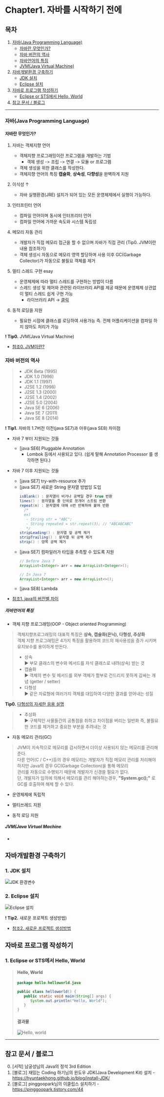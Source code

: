 # Chapter1. 자바를 시작하기 전에

## 목차
1. [자바(Java Programming Language)](https://github.com/hongcoding94/java_storage/blob/main/Chapter1.%20%EC%9E%90%EB%B0%94%EB%A5%BC%20%EC%8B%9C%EC%9E%91%ED%95%98%EA%B8%B0%20%EC%A0%84%EC%97%90.md#%EC%9E%90%EB%B0%94java-programming-language "자바(Java Programming Language)")
   - [자바란 무엇인가?](https://github.com/hongcoding94/java_storage/blob/main/Chapter1.%20%EC%9E%90%EB%B0%94%EB%A5%BC%20%EC%8B%9C%EC%9E%91%ED%95%98%EA%B8%B0%20%EC%A0%84%EC%97%90.md#%EC%9E%90%EB%B0%94%EB%9E%80-%EB%AC%B4%EC%97%87%EC%9D%B8%EA%B0%80 "자바란 무엇인가?")
   - [자바 버전의 역사](https://github.com/hongcoding94/java_storage/blob/main/Chapter1.%20%EC%9E%90%EB%B0%94%EB%A5%BC%20%EC%8B%9C%EC%9E%91%ED%95%98%EA%B8%B0%20%EC%A0%84%EC%97%90.md#%EC%9E%90%EB%B0%94-%EB%B2%84%EC%A0%84%EC%9D%98-%EC%97%AD%EC%82%AC "자바 버전의 역사")
   - [자바언어의 특징](https://github.com/hongcoding94/java_storage/blob/main/Chapter1.%20%EC%9E%90%EB%B0%94%EB%A5%BC%20%EC%8B%9C%EC%9E%91%ED%95%98%EA%B8%B0%20%EC%A0%84%EC%97%90.md#%EC%9E%90%EB%B0%94%EC%96%B8%EC%96%B4%EC%9D%98-%ED%8A%B9%EC%A7%95 "자바언어의 특징")
   - [JVM(Java Virtual Machine)](https://github.com/hongcoding94/java_storage/blob/main/Chapter1.%20%EC%9E%90%EB%B0%94%EB%A5%BC%20%EC%8B%9C%EC%9E%91%ED%95%98%EA%B8%B0%20%EC%A0%84%EC%97%90.md#jvmjava-virtual-machine "JVM(Java Virtual Machine)")
2. [자바개발환경 구축하기](https://github.com/hongcoding94/java_storage/blob/main/Chapter1.%20%EC%9E%90%EB%B0%94%EB%A5%BC%20%EC%8B%9C%EC%9E%91%ED%95%98%EA%B8%B0%20%EC%A0%84%EC%97%90.md#%EC%9E%90%EB%B0%94%EA%B0%9C%EB%B0%9C%ED%99%98%EA%B2%BD-%EA%B5%AC%EC%B6%95%ED%95%98%EA%B8%B0 "자바개발환경 구축하기")
   - [JDK 설치](https://github.com/hongcoding94/java_storage/blob/main/Chapter1.%20%EC%9E%90%EB%B0%94%EB%A5%BC%20%EC%8B%9C%EC%9E%91%ED%95%98%EA%B8%B0%20%EC%A0%84%EC%97%90.md#1-jdk-%EC%84%A4%EC%B9%98 "JDK 설치")
   - [Eclipse 설치](https://github.com/hongcoding94/java_storage/blob/main/Chapter1.%20%EC%9E%90%EB%B0%94%EB%A5%BC%20%EC%8B%9C%EC%9E%91%ED%95%98%EA%B8%B0%20%EC%A0%84%EC%97%90.md#2-eclipse-%EC%84%A4%EC%B9%98 "Eclipse 설치")
4. [자바로 프로그램 작성하기](https://github.com/hongcoding94/java_storage/blob/main/Chapter1.%20%EC%9E%90%EB%B0%94%EB%A5%BC%20%EC%8B%9C%EC%9E%91%ED%95%98%EA%B8%B0%20%EC%A0%84%EC%97%90.md#%EC%9E%90%EB%B0%94%EB%A1%9C-%ED%94%84%EB%A1%9C%EA%B7%B8%EB%9E%A8-%EC%9E%91%EC%84%B1%ED%95%98%EA%B8%B0 "자바로 프로그램 작성하기")
   - [Eclipse or STS에서 Hello, World](https://github.com/hongcoding94/java_storage/blob/main/Chapter1.%20%EC%9E%90%EB%B0%94%EB%A5%BC%20%EC%8B%9C%EC%9E%91%ED%95%98%EA%B8%B0%20%EC%A0%84%EC%97%90.md#1-eclipse-or-sts%EC%97%90%EC%84%9C-hello-world "Eclipse or STS에서 Hello, World")
5. [참고 문서 / 블로그](https://github.com/hongcoding94/java_storage/blob/main/Chapter1.%20%EC%9E%90%EB%B0%94%EB%A5%BC%20%EC%8B%9C%EC%9E%91%ED%95%98%EA%B8%B0%20%EC%A0%84%EC%97%90.md#%EC%B0%B8%EA%B3%A0-%EB%AC%B8%EC%84%9C--%EB%B8%94%EB%A1%9C%EA%B7%B8 "참고 문서 / 블로그")

---
### 자바(Java Programming Language)
#### 자바란 무엇인가?
1. 자바는 객체지향 언어
    - 객체지향 프로그래밍이란 프로그램을 개발하는 기법 
        - 객체 생성 -> 조립 -> 연결 -> 모듈 or 프로그램 
    - 객체 생성을 위한 클래스를 작성한다.
    - 객체지향 언어의 특징 **캡슐화**, **상속성**, **다향성**을 완벽하게 지원

2. 이식성 ↑
    - 자바 실행환경(JRE) 설치가 되어 있는 모든 운영체제에서 실행이 가능하다.

3. 인터프린터 언어
    - 컴파일 언어이며 동시에 인터프리터 언어
    - 컴파일 언어에 가까운 속도와 시스템 독립성

4. 메모리 자동 관리
    - 개발자가 직접 메모리 접근을 할 수 없으며 자바가 직접 관리 (Tip0. JVM이란 내용 참조하기)
    - 객체 생성시 자동으로 메모리 영역 할당하며 사용 이후 GC(Garbage Collector)가 자동으로 불필요 객체를 제거 

5. 멀티 스레드 구현 esay
    - 운영체제에 따라 멀티 스레드를 구현하는 방법이 다름
    - 스레드 생성 및 제어와 관련된 라이브러리 API를 제공 때문에 운영체제 상관없이 멀티 스레드 쉽게 구현 가능
      - 라이브러리 API → [클릭](https://docs.oracle.com/javase/7/docs/api/ "클릭")
        
6. 동적 로딩을 지원
    - 필요한 시점에 클래스를 로딩하여 사용가능 즉. 전체 어플리케이션을 컴파일 하지 않아도 처리가 가능
    

**! Tip0.** JVM(Java Virtual Machine)
  - [참조0. JVM이란?](https://doozi0316.tistory.com/entry/1%EC%A3%BC%EC%B0%A8-JVM%EC%9D%80-%EB%AC%B4%EC%97%87%EC%9D%B4%EB%A9%B0-%EC%9E%90%EB%B0%94-%EC%BD%94%EB%93%9C%EB%8A%94-%EC%96%B4%EB%96%BB%EA%B2%8C-%EC%8B%A4%ED%96%89%ED%95%98%EB%8A%94-%EA%B2%83%EC%9D%B8%EA%B0%80 "JVM이란?")

### 자바 버전의 역사
> - JDK Beta (1995)
> - JDK 1.0 (1996)
> - JDK 1.1 (1997)
> - J2SE 1.2 (1998)
> - J2SE 1.3 (2000)
> - J2SE 1.4 (2002)
> - J2SE 5.0 (2004)
> - Java SE 6 (2006)
> - Java SE 7 (2011)
> - Java SE 8 (2014)

**! Tip1.** 자바의 1.7버전 이전(java SE7)과 아후(java SE8) 차이점
 - 자바 7 부터 지원되는 것들 
   - [java SE6] Pluggable Annotation
      - Lombok 등에서 사용되고 있다. (쉽게 말해 Annotation Processor 를 생각하면 된다.)
 - 자바 7 이후 지원되는 것들
    - [java SE7] try-with-resource 추가
    - [java SE7] 새로운 String 문자열 방법잉 도입
      ```java
      isBlank() : 문자열이 비거나 공백일 경우 true 반환
      lines() : 문자열을 줄 단위로 쪼개어 스트림 반환
      repeat(n) : 문자열에 대해 n번 반복하여 붙여 반환
        /*
        ex)
         - String str = "ABC";
         - String repeated = str.repeat(3); // "ABCABCABC"
         */
      stripLeading() : 문자열 앞 공백 제거
      stripTrailing() : 문자열 뒤 공백 제거
      strip() : 양쪽 공백 제거
      ```
    - [java SE7] 컴파일러가 타입을 추측할 수 있도록 지원
      ```java
      // Before Java 7
      ArrayList<Integer> arr = new ArrayList<Integer>();

      // In Java 7
      ArrayList<Integer> arr = new ArrayList<>();
      ```
   - [java SE8] Lambda

 - [참조1. java의 버전별 차이](https://velog.io/@ljo_0920/java-%EB%B2%84%EC%A0%84%EB%B3%84-%EC%B0%A8%EC%9D%B4-%ED%8A%B9%EC%A7%95 "java의 버전별 차이")

##### 자바언어의 특징

 - 객체 지향 프로그래밍(OOP - Object oriented Programming)
 > 객체지향프로그래밍의 대표적 특징은 **상속, 캡슐화(은닉), 다형성, 추상화** <br/>
 > 객체 지향 프로그래밍은 4가지 특징을 활용하여 코드의 재사용성을 증가 시키며 유지보수를 용이하게 만든다. <br/>
 >  - 상속 <br/>
 >  ▶ 부모 클래스의 변수와 메서드를 자식 클래스로 내려(상속) 받는 것 <br/>
 >  - 캡슐화 <br/>
 >  ▶ 객체의 변수 및 메서드를 외부 객체가 함부로 건드리지 못하게 감싸는 개념 (getter / setter) <br/>
 >  - 다형성 <br/>
 >  ▶ 같은 자료형에 여러가지 객체를 대입하여 다양한 결과를 얻어내는 성질 <br/>
   
   **Tip0.** [다형성의 자세한 응용 설명](https://reakwon.tistory.com/48 "다형성의 자세한 응용 설명")  <br/>

 >  - 추상화 <br/>
 >  ▶ 구체적인 사물들간의 공통점을 취하고 차이점을 버리는 일반화 즉, 불필요한 코드를 제거하고 중요한 부분을 추려내는 것

 - 자동 메모리 관리(GC)
 > JVM이 지속적으로 메모리를 감시하면서 더이상 사용되지 않는 메모리를 관리해 준다. <br/>
 > 다른 언어(C / C++)등의 경우 메모리는 개발자가 직접 메모리 관리를 처리해야하지만 Java의 경우 GC(Garbage Collection)을 통해 메모리  <br/>
 > 관리를 자동으로 수행되기 때문에 개발자가 신경쓸 필요가 없다.  <br/>
 > 단, 개발자가 임의에 의해서 메모리를 관리 해야하는경우, **"System.gc();"** 로 GC를 호출하여 해제 할 수 있다.

 - 운영체제에 독립적
 > 

 - 멀티쓰레드 지원
 > 

 - 동적 로딩 지원
 > 


##### JVM(Java Virtual Machine

 - 
 >

## 자바개발환경 구축하기

### 1. JDK 설치
![JDK 환경변수](https://user-images.githubusercontent.com/66407386/170052007-a72c361e-2bca-468d-9cb1-c48e7e2ed74f.png)

### 2. Eclipse 설치

![Eclipse 설치](https://user-images.githubusercontent.com/66407386/170057550-78dca0b8-df57-4d72-a334-8789c0e1919e.png)



**! Tip2.** 새로운 프로젝트 생성방법)
  - [참조2. 새로운 프로젝트 생성방법](https://i-am-seongni.tistory.com/18 "새로운 프로젝트 생성방법")


## 자바로 프로그램 작성하기


### 1. Eclipse or STS에서 Hello, World
   > #### Hello, World
   > ```java
   > package hello.helloworld.java
   > 
   > public class helloworld() {
   >    public static void main(String[] args) {
   >       System.out.println("Hello, World");
   >    }
   > }
   > ```
   > #### 결과물
   > ![Hello, world](https://user-images.githubusercontent.com/66407386/170055145-7fbfaf35-ebaf-4e83-9513-b6a99049970e.png)

---
## 참고 문서 / 블로그
0. [서적] 남궁성님의 Java의 정석 3rd Edition 
1. [블로그] 재밌는 Coding 하기님의 윈도우 JDK(Java Development Kit) 설치 - https://hyuntaekhong.github.io/blog/install-JDK/ <br/>
2. [블로그] pinggoopark님의 이클립스 설치하기 - https://pinggoopark.tistory.com/44
